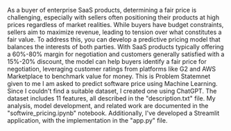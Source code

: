 As a buyer of enterprise SaaS products, determining a fair price is challenging, especially with sellers often positioning their products at high prices regardless of market realities. While buyers have budget constraints, sellers aim to maximize revenue, leading to tension over what constitutes a fair value. To address this, you can develop a predictive pricing model that balances the interests of both parties. With SaaS products typically offering a 60%-80% margin for negotiation and customers generally satisfied with a 15%-20% discount, the model can help buyers identify a fair price for negotiation, leveraging customer ratings from platforms like G2 and AWS Marketplace to benchmark value for money.
This is Problem Statemnet given to me I am asked to predict software price using Machine Learning. Since I couldn't find a suitable dataset, I created one using ChatGPT. The dataset includes 11 features, all described in the "description.txt" file. 
My analysis, model development, and related work are documented in the "softwire_pricing.ipynb" notebook.
Additionally, I've developed a Streamlit application, with the implementation in the "app.py" file.
